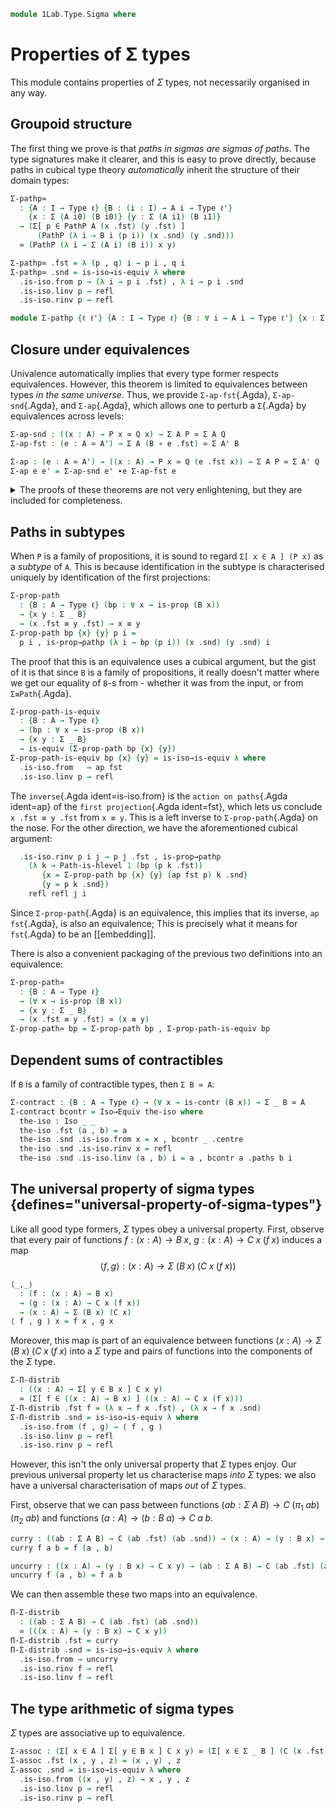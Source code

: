 <!--
```agda
open import 1Lab.HLevel
open import 1Lab.Equiv
open import 1Lab.Path
open import 1Lab.Type
```
-->

```agda
module 1Lab.Type.Sigma where
```

<!--
```agda
private variable
  ℓ ℓ' ℓ'' : Level
  T A A' X X' Y Y' Z Z' : Type ℓ
  B P Q : A → Type ℓ
  C : (x : A) → B x → Type ℓ
```
-->

# Properties of Σ types

This module contains properties of $\Sigma$ types, not necessarily
organised in any way.

## Groupoid structure

The first thing we prove is that _paths in sigmas are sigmas of paths_.
The type signatures make it clearer, and this is easy to prove directly,
because paths in cubical type theory _automatically_ inherit the
structure of their domain types:

```agda
Σ-pathp≃
  : {A : I → Type ℓ} {B : (i : I) → A i → Type ℓ'}
    {x : Σ (A i0) (B i0)} {y : Σ (A i1) (B i1)}
  → (Σ[ p ∈ PathP A (x .fst) (y .fst) ]
      (PathP (λ i → B i (p i)) (x .snd) (y .snd)))
  ≃ (PathP (λ i → Σ (A i) (B i)) x y)

Σ-pathp≃ .fst = λ (p , q) i → p i , q i
Σ-pathp≃ .snd = is-iso→is-equiv λ where
  .is-iso.from p → (λ i → p i .fst) , λ i → p i .snd
  .is-iso.linv p → refl
  .is-iso.rinv p → refl

module Σ-pathp {ℓ ℓ'} {A : I → Type ℓ} {B : ∀ i → A i → Type ℓ'} {x : Σ (A i0) (B i0)} {y : Σ (A i1) (B i1)} = Equiv (Σ-pathp≃ {A = A} {B} {x} {y})
```

## Closure under equivalences

Univalence automatically implies that every type former respects
equivalences. However, this theorem is limited to equivalences between
types _in the same universe_. Thus, we provide `Σ-ap-fst`{.Agda},
`Σ-ap-snd`{.Agda}, and `Σ-ap`{.Agda}, which allows one to perturb a
`Σ`{.Agda} by equivalences across levels:

```agda
Σ-ap-snd : ((x : A) → P x ≃ Q x) → Σ A P ≃ Σ A Q
Σ-ap-fst : (e : A ≃ A') → Σ A (B ∘ e .fst) ≃ Σ A' B

Σ-ap : (e : A ≃ A') → ((x : A) → P x ≃ Q (e .fst x)) → Σ A P ≃ Σ A' Q
Σ-ap e e' = Σ-ap-snd e' ∙e Σ-ap-fst e
```

<details>
<summary> The proofs of these theorems are not very enlightening, but
they are included for completeness. </summary>

```agda
Σ-ap-snd {A = A} {P = P} {Q = Q} pointwise = eqv where
  module pwise {i} = Equiv (pointwise i)

  eqv : (Σ _ P) ≃ (Σ _ Q)
  eqv .fst (i , x) = i , pwise.to x
  eqv .snd = is-iso→is-equiv λ where
    .is-iso.from (i , x) → i , pwise.from x
    .is-iso.linv (i , x) → ap₂ _,_ refl (pwise.η _)
    .is-iso.rinv (i , x) → ap₂ _,_ refl (pwise.ε _)

Σ-ap-fst {A = A} {A' = A'} {B = B} e = intro , isEqIntro where
  intro : Σ _ (B ∘ e .fst) → Σ _ B
  intro (a , b) = e .fst a , b

  isEqIntro : is-equiv intro
  isEqIntro .is-eqv x = contr ctr isCtr where
    PB : ∀ {x y} → x ≡ y → B x → B y → Type _
    PB p = PathP (λ i → B (p i))

    open Σ x renaming (fst to a'; snd to b)
    open Σ (e .snd .is-eqv a' .is-contr.centre) renaming (fst to ctrA; snd to α)

    ctrB : B (e .fst ctrA)
    ctrB = subst B (sym α) b

    ctrP : PB α ctrB b
    ctrP i = coe1→i (λ i → B (α i)) i b

    ctr : fibre intro x
    ctr = (ctrA , ctrB) , Σ-pathp α ctrP

    isCtr : ∀ y → ctr ≡ y
    isCtr ((r , s) , p) = λ i → (a≡r i , b!≡s i) , Σ-pathp (α≡ρ i) (coh i) where
      open Σ (Σ-pathp.from p) renaming (fst to ρ; snd to σ)
      open Σ (Σ-pathp.from (e .snd .is-eqv a' .is-contr.paths (r , ρ))) renaming (fst to a≡r; snd to α≡ρ)

      b!≡s : PB (ap (e .fst) a≡r) ctrB s
      b!≡s i = comp (λ k → B (α≡ρ i (~ k))) (∂ i) λ where
        k (i = i0) → ctrP (~ k)
        k (i = i1) → σ (~ k)
        k (k = i0) → b

      coh : PathP (λ i → PB (α≡ρ i) (b!≡s i) b) ctrP σ
      coh i j = fill (λ k → B (α≡ρ i (~ k))) (∂ i) (~ j) λ where
        k (i = i0) → ctrP (~ k)
        k (i = i1) → σ (~ k)
        k (k = i0) → b
```
</details>


## Paths in subtypes

When `P` is a family of propositions, it is sound to regard `Σ[ x ∈ A ]
(P x)` as a _subtype_ of `A`. This is because identification in the
subtype is characterised uniquely by identification of the first
projections:

```agda
Σ-prop-path
  : {B : A → Type ℓ} (bp : ∀ x → is-prop (B x))
  → {x y : Σ _ B}
  → (x .fst ≡ y .fst) → x ≡ y
Σ-prop-path bp {x} {y} p i =
  p i , is-prop→pathp (λ i → bp (p i)) (x .snd) (y .snd) i
```

The proof that this is an equivalence uses a cubical argument, but the
gist of it is that since `B` is a family of propositions, it really
doesn't matter where we get our equality of `B`-s from - whether it was
from the input, or from `Σ≡Path`{.Agda}.

```agda
Σ-prop-path-is-equiv
  : {B : A → Type ℓ}
  → (bp : ∀ x → is-prop (B x))
  → {x y : Σ _ B}
  → is-equiv (Σ-prop-path bp {x} {y})
Σ-prop-path-is-equiv bp {x} {y} = is-iso→is-equiv λ where
  .is-iso.from   → ap fst
  .is-iso.linv p → refl
```

The `inverse`{.Agda ident=is-iso.from} is the `action on paths`{.Agda
ident=ap} of the `first projection`{.Agda ident=fst}, which lets us
conclude `x .fst ≡ y .fst` from `x ≡ y`. This is a left inverse to
`Σ-prop-path`{.Agda} on the nose. For the other direction, we have the
aforementioned cubical argument:

```agda
  .is-iso.rinv p i j → p j .fst , is-prop→pathp
    (λ k → Path-is-hlevel 1 (bp (p k .fst))
       {x = Σ-prop-path bp {x} {y} (ap fst p) k .snd}
       {y = p k .snd})
    refl refl j i
```

Since `Σ-prop-path`{.Agda} is an equivalence, this implies that its
inverse, `ap fst`{.Agda}, is also an equivalence; This is precisely what
it means for `fst`{.Agda} to be an [[embedding]].

There is also a convenient packaging of the previous two definitions
into an equivalence:

```agda
Σ-prop-path≃
  : {B : A → Type ℓ}
  → (∀ x → is-prop (B x))
  → {x y : Σ _ B}
  → (x .fst ≡ y .fst) ≃ (x ≡ y)
Σ-prop-path≃ bp = Σ-prop-path bp , Σ-prop-path-is-equiv bp
```

<!--
```agda
Σ-prop-square
  : ∀ {ℓ ℓ'} {A : Type ℓ} {B : A → Type ℓ'}
  → {w x y z : Σ _ B}
  → (∀ x → is-prop (B x))
  → {p : x ≡ w} {q : x ≡ y} {s : w ≡ z} {r : y ≡ z}
  → Square (ap fst p) (ap fst q) (ap fst s) (ap fst r)
  → Square p q s r
Σ-prop-square Bprop sq i j .fst = sq i j
Σ-prop-square Bprop {p} {q} {s} {r} sq i j .snd =
  is-prop→squarep (λ i j → Bprop (sq i j))
    (ap snd p) (ap snd q) (ap snd s) (ap snd r) i j

Σ-set-square
  : ∀ {ℓ ℓ'} {A : Type ℓ} {B : A → Type ℓ'}
  → {w x y z : Σ _ B}
  → (∀ x → is-set (B x))
  → {p : x ≡ w} {q : x ≡ y} {s : w ≡ z} {r : y ≡ z}
  → Square (ap fst p) (ap fst q) (ap fst s) (ap fst r)
  → Square p q s r
Σ-set-square Bset sq i j .fst = sq i j
Σ-set-square Bset {p} {q} {s} {r} sq i j .snd =
  is-set→squarep (λ i j → Bset (sq i j))
    (ap snd p) (ap snd q) (ap snd s) (ap snd r) i j
```
-->

## Dependent sums of contractibles

If `B` is a family of contractible types, then `Σ B ≃ A`:

```agda
Σ-contract : {B : A → Type ℓ} → (∀ x → is-contr (B x)) → Σ _ B ≃ A
Σ-contract bcontr = Iso→Equiv the-iso where
  the-iso : Iso _ _
  the-iso .fst (a , b) = a
  the-iso .snd .is-iso.from x = x , bcontr _ .centre
  the-iso .snd .is-iso.rinv x = refl
  the-iso .snd .is-iso.linv (a , b) i = a , bcontr a .paths b i
```

<!--
```agda
Σ-map
  : (f : A → A')
  → ({x : A} → P x → Q (f x)) → Σ _ P → Σ _ Q
Σ-map f g (x , y) = f x , g y

Σ-map₂ : ({x : A} → P x → Q x) → Σ _ P → Σ _ Q
Σ-map₂ f (x , y) = (x , f y)

×-map : (A → A') → (X → X') → A × X → A' × X'
×-map f g (x , y) = (f x , g y)

×-map₁ : (A → A') → A × X → A' × X
×-map₁ f = ×-map f id

×-map₂ : (X → X') → A × X → A × X'
×-map₂ f = ×-map id f
```
-->

<!--
```agda
_,ₚ_ = Σ-pathp
infixr 4 _,ₚ_

Σ-prop-pathp
  : ∀ {ℓ ℓ'} {A : I → Type ℓ} {B : ∀ i → A i → Type ℓ'}
  → (∀ i x → is-prop (B i x))
  → {x : Σ (A i0) (B i0)} {y : Σ (A i1) (B i1)}
  → PathP A (x .fst) (y .fst)
  → PathP (λ i → Σ (A i) (B i)) x y
Σ-prop-pathp bp {x} {y} p i =
  p i , is-prop→pathp (λ i → bp i (p i)) (x .snd) (y .snd) i

Σ-inj-set
  : ∀ {ℓ ℓ'} {A : Type ℓ} {B : A → Type ℓ'} {x y z}
  → is-set A
  → Path (Σ A B) (x , y) (x , z)
  → y ≡ z
Σ-inj-set {B = B} {y = y} {z} aset path =
  subst (λ e → e ≡ z) (ap (λ e → transport (ap B e) y) (aset _ _ _ _) ∙ transport-refl y)
    (from-pathp (ap snd path))

Σ-swap₂
  : ∀ {ℓ ℓ' ℓ''} {A : Type ℓ} {B : Type ℓ'} {C : A → B → Type ℓ''}
  → (Σ[ x ∈ A ] Σ[ y ∈ B ] (C x y)) ≃ (Σ[ y ∈ B ] Σ[ x ∈ A ] (C x y))
Σ-swap₂ .fst (x , y , f) = y , x , f
Σ-swap₂ .snd .is-eqv y = contr (f .fst) (f .snd) where
  f = strict-fibres _ y
  -- agda can actually infer the inverse here, which is neat

×-swap
  : ∀ {ℓ ℓ'} {A : Type ℓ} {B : Type ℓ'}
  → (A × B) ≃ (B × A)
×-swap .fst (x , y) = y , x
×-swap .snd .is-eqv y = contr (f .fst) (f .snd) where
  f = strict-fibres _ y

Σ-contr-eqv
  : ∀ {ℓ ℓ'} {A : Type ℓ} {B : A → Type ℓ'}
  → (c : is-contr A)
  → (Σ A B) ≃ B (c .centre)
Σ-contr-eqv {B = B} c .fst (_ , p) = subst B (sym (c .paths _)) p
Σ-contr-eqv {B = B} c .snd = is-iso→is-equiv λ where
  .is-iso.from x → _ , x
  .is-iso.rinv x → ap (λ e → subst B e x) (is-contr→is-set c _ _ _ _) ∙ transport-refl x
  .is-iso.linv x → Σ-path (c .paths _) (transport⁻transport (ap B (sym (c .paths (x .fst)))) (x .snd))
```
-->

## The universal property of sigma types {defines="universal-property-of-sigma-types"}

Like all good type formers, $\Sigma$ types obey a universal property.
First, observe that every pair of functions $f : (x : A) \to B\; x$,
$g : (x : A) \to C\; x\; (f\; x)$ induces a map
$$\langle f , g \rangle : (x : A) \to \Sigma\; (B\; x)\; (C\; x\; (f\; x))$$

```agda
⟨_,_⟩
  : (f : (x : A) → B x)
  → (g : (x : A) → C x (f x))
  → (x : A) → Σ (B x) (C x)
⟨ f , g ⟩ x = f x , g x
```

Moreover, this map is part of an equivalence between functions
$(x : A) \to \Sigma\; (B\; x)\; (C\; x\; (f\; x)$ into a $\Sigma$ type
and pairs of functions into the components of the $\Sigma$ type.

```agda
Σ-Π-distrib
  : ((x : A) → Σ[ y ∈ B x ] C x y)
  ≃ (Σ[ f ∈ ((x : A) → B x) ] ((x : A) → C x (f x)))
Σ-Π-distrib .fst f = (λ x → f x .fst) , (λ x → f x .snd)
Σ-Π-distrib .snd = is-iso→is-equiv λ where
  .is-iso.from (f , g) → ⟨ f , g ⟩
  .is-iso.linv p → refl
  .is-iso.rinv p → refl
```

However, this isn't the only universal property that $\Sigma$ types enjoy.
Our previous universal property let us characterise maps *into* $\Sigma$
types: we also have a universal characterisation of maps *out* of $\Sigma$ types.

First, observe that we can pass between functions $(ab : \Sigma\; A\; B) \to C\; (\pi_1\; ab)\; (\pi_2\; ab)$
and functions $(a : A) \to (b : B\; a) \to C\; a\; b$.

```agda
curry : ((ab : Σ A B) → C (ab .fst) (ab .snd)) → (x : A) → (y : B x) → C x y
curry f a b = f (a , b)

uncurry : ((x : A) → (y : B x) → C x y) → (ab : Σ A B) → C (ab .fst) (ab .snd)
uncurry f (a , b) = f a b
```

We can then assemble these two maps into an equivalence.

```agda
Π-Σ-distrib
  : ((ab : Σ A B) → C (ab .fst) (ab .snd))
  ≃ (((x : A) → (y : B x) → C x y))
Π-Σ-distrib .fst = curry
Π-Σ-distrib .snd = is-iso→is-equiv λ where
  .is-iso.from → uncurry
  .is-iso.rinv f → refl
  .is-iso.linv f → refl
```

## The type arithmetic of sigma types

$\Sigma$ types are associative up to equivalence.

```agda
Σ-assoc : (Σ[ x ∈ A ] Σ[ y ∈ B x ] C x y) ≃ (Σ[ x ∈ Σ _ B ] (C (x .fst) (x .snd)))
Σ-assoc .fst (x , y , z) = (x , y) , z
Σ-assoc .snd = is-iso→is-equiv λ where
  .is-iso.from ((x , y) , z) → x , y , z
  .is-iso.linv p → refl
  .is-iso.rinv p → refl
```

